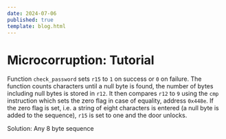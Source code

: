 ```yaml
---
date: 2024-07-06
published: true
template: blog.html
---
```


# Microcorruption: Tutorial

Function `check_password` sets `r15` to `1` on success or `0` on failure. The
function counts characters until a null byte is found, the number of bytes
including null bytes is stored in `r12`. It then compares `r12` to `9` using
the `cmp` instruction which sets the zero flag in case of equality, address
`0x448e`. If the zero flag is set, i.e. a string of eight characters is entered
(a null byte is added to the sequence), `r15` is set to one and the door
unlocks.

Solution: Any 8 byte sequence
